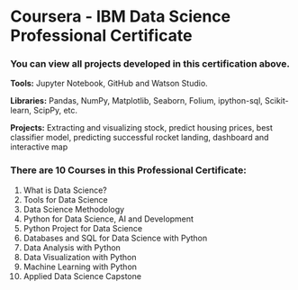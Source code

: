 # Coursera - IBM Data Science Professional Certificate

### You can view all projects developed in this certification above.


**Tools:** Jupyter Notebook, GitHub and Watson Studio.

**Libraries:** Pandas, NumPy, Matplotlib, Seaborn, Folium, ipython-sql, Scikit-learn, ScipPy, etc.

**Projects:** Extracting and visualizing stock, predict housing prices, best classifier model, predicting successful rocket landing, dashboard and interactive map

### There are 10 Courses in this Professional Certificate:

1.  What is Data Science?
2.  Tools for Data Science
3.  Data Science Methodology
4.  Python for Data Science, AI and Development
5.  Python Project for Data Science
6.  Databases and SQL for Data Science with Python
7.  Data Analysis with Python
8.  Data Visualization with Python
9.  Machine Learning with Python
10. Applied Data Science Capstone
